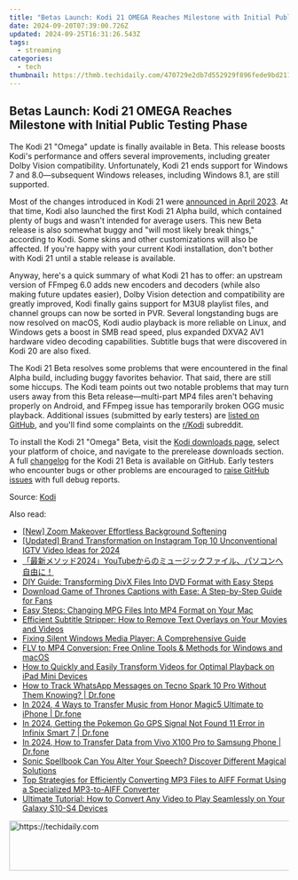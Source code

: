 ```yaml
---
title: "Betas Launch: Kodi 21 OMEGA Reaches Milestone with Initial Public Testing Phase"
date: 2024-09-20T07:39:00.726Z
updated: 2024-09-25T16:31:26.543Z
tags:
  - streaming
categories:
  - tech
thumbnail: https://thmb.techidaily.com/470729e2db7d552929f896fede9bd2112971e2401fbcd66ce15df928f6be58b2.jpg
---
```


## Betas Launch: Kodi 21 OMEGA Reaches Milestone with Initial Public Testing Phase

The Kodi 21 "Omega" update is finally available in Beta. This release boosts Kodi's performance and offers several improvements, including greater Dolby Vision compatibility. Unfortunately, Kodi 21 ends support for Windows 7 and 8.0—subsequent Windows releases, including Windows 8.1, are still supported.

 Most of the changes introduced in Kodi 21 were [announced in April 2023](https://facebook-video-content.techidaily.com/updated-crafting-your-online-identity-a-facebook-tutorial/). At that time, Kodi also launched the first Kodi 21 Alpha build, which contained plenty of bugs and wasn't intended for average users. This new Beta release is also somewhat buggy and "will most likely break things," according to Kodi. Some skins and other customizations will also be affected. If you're happy with your current Kodi installation, don't bother with Kodi 21 until a stable release is available.

 Anyway, here's a quick summary of what Kodi 21 has to offer: an upstream version of FFmpeg 6.0 adds new encoders and decoders (while also making future updates easier), Dolby Vision detection and compatibility are greatly improved, Kodi finally gains support for M3U8 playlist files, and channel groups can now be sorted in PVR. Several longstanding bugs are now resolved on macOS, Kodi audio playback is more reliable on Linux, and Windows gets a boost in SMB read speed, plus expanded DXVA2 AV1 hardware video decoding capabilities. Subtitle bugs that were discovered in Kodi 20 are also fixed.

 The Kodi 21 Beta resolves some problems that were encountered in the final Alpha build, including buggy favorites behavior. That said, there are still some hiccups. The Kodi team points out two notable problems that may turn users away from this Beta release—multi-part MP4 files aren't behaving properly on Android, and FFmpeg issue has temporarily broken OGG music playback. Additional issues (submitted by early testers) are [listed on GitHub](https://github.com/xbmc/xbmc/issues), and you'll find some complaints on the [r/Kodi](https://www.reddit.com/r/kodi/) subreddit.

 To install the Kodi 21 "Omega" Beta, visit the [Kodi downloads page](https://kodi.tv/download/), select your platform of choice, and navigate to the prerelease downloads section. A full [changelog](http://github.com/xbmc/xbmc/releases/tag/21.0b1-Omega) for the Kodi 21 Beta is available on GitHub. Early testers who encounter bugs or other problems are encouraged to [raise GitHub issues](http://github.com/xbmc/xbmc/issues) with full debug reports.

 Source: [Kodi](https://kodi.tv/article/kodi-omega-beta-1/)

<ins class="adsbygoogle"
     style="display:block"
     data-ad-format="autorelaxed"
     data-ad-client="ca-pub-7571918770474297"
     data-ad-slot="1223367746"></ins>

<ins class="adsbygoogle"
     style="display:block"
     data-ad-client="ca-pub-7571918770474297"
     data-ad-slot="8358498916"
     data-ad-format="auto"
     data-full-width-responsive="true"></ins>

<span class="atpl-alsoreadstyle">Also read:</span>
<div><ul>
<li><a href="https://video-screen-grab.techidaily.com/new-zoom-makeover-effortless-background-softening/"><u>[New] Zoom Makeover Effortless Background Softening</u></a></li>
<li><a href="https://instagram-video-recordings.techidaily.com/updated-brand-transformation-on-instagram-top-10-unconventional-igtv-video-ideas-for-2024/"><u>[Updated] Brand Transformation on Instagram Top 10 Unconventional IGTV Video Ideas for 2024</u></a></li>
<li><a href="https://tech-savvy.techidaily.com/1726030383855-2024youtube/"><u>「最新メソッド2024」YouTubeからのミュージックファイル、パソコンへ自由に！</u></a></li>
<li><a href="https://media-tips.techidaily.com/diy-guide-transforming-divx-files-into-dvd-format-with-easy-steps/"><u>DIY Guide: Transforming DivX Files Into DVD Format with Easy Steps</u></a></li>
<li><a href="https://media-tips.techidaily.com/download-game-of-thrones-captions-with-ease-a-step-by-step-guide-for-fans/"><u>Download Game of Thrones Captions with Ease: A Step-by-Step Guide for Fans</u></a></li>
<li><a href="https://media-tips.techidaily.com/easy-steps-changing-mpg-files-into-mp4-format-on-your-mac/"><u>Easy Steps: Changing MPG Files Into MP4 Format on Your Mac</u></a></li>
<li><a href="https://media-tips.techidaily.com/efficient-subtitle-stripper-how-to-remove-text-overlays-on-your-movies-and-videos/"><u>Efficient Subtitle Stripper: How to Remove Text Overlays on Your Movies and Videos</u></a></li>
<li><a href="https://sound-issues.techidaily.com/fixing-silent-windows-media-player-a-comprehensive-guide/"><u>Fixing Silent Windows Media Player: A Comprehensive Guide</u></a></li>
<li><a href="https://media-tips.techidaily.com/flv-to-mp4-conversion-free-online-tools-and-methods-for-windows-and-macos/"><u>FLV to MP4 Conversion: Free Online Tools & Methods for Windows and macOS</u></a></li>
<li><a href="https://media-tips.techidaily.com/how-to-quickly-and-easily-transform-videos-for-optimal-playback-on-ipad-mini-devices/"><u>How to Quickly and Easily Transform Videos for Optimal Playback on iPad Mini Devices</u></a></li>
<li><a href="https://android-location-track.techidaily.com/how-to-track-whatsapp-messages-on-tecno-spark-10-pro-without-them-knowing-drfone-by-drfone-virtual-android/"><u>How to Track WhatsApp Messages on Tecno Spark 10 Pro Without Them Knowing? | Dr.fone</u></a></li>
<li><a href="https://android-transfer.techidaily.com/in-2024-4-ways-to-transfer-music-from-honor-magic5-ultimate-to-iphone-drfone-by-drfone-transfer-from-android-transfer-from-android/"><u>In 2024, 4 Ways to Transfer Music from Honor Magic5 Ultimate to iPhone | Dr.fone</u></a></li>
<li><a href="https://android-location.techidaily.com/in-2024-getting-the-pokemon-go-gps-signal-not-found-11-error-in-infinix-smart-7-drfone-by-drfone-virtual/"><u>In 2024, Getting the Pokemon Go GPS Signal Not Found 11 Error in Infinix Smart 7 | Dr.fone</u></a></li>
<li><a href="https://android-transfer.techidaily.com/in-2024-how-to-transfer-data-from-vivo-x100-pro-to-samsung-phone-drfone-by-drfone-transfer-from-android-transfer-from-android/"><u>In 2024, How to Transfer Data from Vivo X100 Pro to Samsung Phone | Dr.fone</u></a></li>
<li><a href="https://fox-access.techidaily.com/sonic-spellbook-can-you-alter-your-speech-discover-different-magical-solutions/"><u>Sonic Spellbook Can You Alter Your Speech? Discover Different Magical Solutions</u></a></li>
<li><a href="https://media-tips.techidaily.com/top-strategies-for-efficiently-converting-mp3-files-to-aiff-format-using-a-specialized-mp3-to-aiff-converter/"><u>Top Strategies for Efficiently Converting MP3 Files to AIFF Format Using a Specialized MP3-to-AIFF Converter</u></a></li>
<li><a href="https://media-tips.techidaily.com/ultimate-tutorial-how-to-convert-any-video-to-play-seamlessly-on-your-galaxy-s10-s4-devices/"><u>Ultimate Tutorial: How to Convert Any Video to Play Seamlessly on Your Galaxy S10-S4 Devices</u></a></li>
</ul></div>

<!-- affiliate ads begin -->
<a href="https://appsumo.8odi.net/c/5597632/2151858/7443" target="_top" id="2151858">
  <img src="//a.impactradius-go.com/display-ad/7443-2151858" border="0" alt="https://techidaily.com" width="600" height="90"/>
</a>
<img height="0" width="0" src="https://appsumo.8odi.net/i/5597632/2151858/7443" style="position:absolute;visibility:hidden;" border="0" />
<!-- affiliate ads end -->

